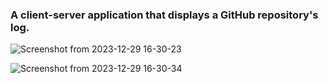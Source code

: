 ### A client-server application that displays a GitHub repository's log.

![Screenshot from 2023-12-29 16-30-23](https://github.com/egdegd/MergeQueueForKotlinProject/assets/29121298/39ba33d4-804b-4269-b069-c578da045898)


![Screenshot from 2023-12-29 16-30-34](https://github.com/egdegd/MergeQueueForKotlinProject/assets/29121298/b9ede502-64aa-4828-8e21-9a1f54fd18f7)
